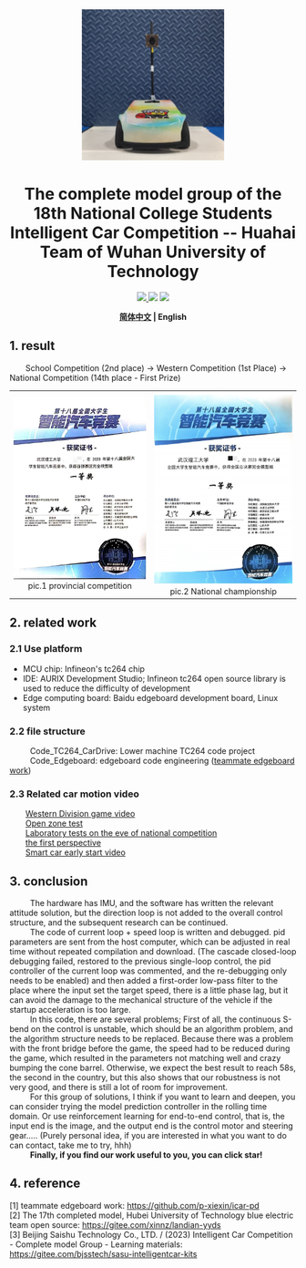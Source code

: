 <div align=center>
	<img src="Readme_img/Body_photo.png"/>
	<h1>The complete model group of the 18th National College Students Intelligent Car Competition -- Huahai Team of Wuhan University of Technology</h1>
	<p>
		<a href="https://github.com/coollingomg/The-18th-Smart-Car-Competition-complete-model-group">
			<img src="https://img.shields.io/github/stars/coollingomg/The-18th-Smart-Car-Competition-complete-model-group"/>
		</a>
		<img src="https://img.shields.io/github/forks/coollingomg/The-18th-Smart-Car-Competition-complete-model-group"/>
		<img src="https://img.shields.io/badge/License-GPL3.0-red"/>
	</p>
	<p>
		<b><a href="README.md">简体中文</a> | English</b>
	</p>
</div>

## 1. result
&emsp;&emsp;School Competition (2nd place) -> Western Competition (1st Place) -> National Competition (14th place - First Prize)
<table>
    <tr>
        <td ><center><img src="Readme_img/Provincial_certificate.jpg"width=600 >pic.1  provincial competition </center></td>
        <td ><center><img src="Readme_img/National_certificate.jpg" width=585  >pic.2  National championship</center></td>
    </tr>
</table>

## 2. related work
### 2.1 Use platform
- MCU chip: Infineon's tc264 chip
- IDE: AURIX Development Studio; Infineon tc264 open source library is used to reduce the difficulty of development
- Edge computing board: Baidu edgeboard development board, Linux system

### 2.2 file structure
&emsp; &emsp; Code_TC264_CarDrive: Lower machine TC264 code project <br>
&emsp; &emsp; Code_Edgeboard: edgeboard code engineering ([teammate edgeboard work](https://github.com/p-xiexin/icar-pd))

### 2.3 Related car motion video
&emsp;&emsp;[Western Division game video](https://www.bilibili.com/video/BV1c14y1R7UY/?spm_id_from=333.999.0.0&vd_source=9805319fbcc667bd39b66994068b0d17)<br>
&emsp;&emsp;[Open zone test](https://www.bilibili.com/video/BV1Zp4y1V79A/?spm_id_from=333.999.0.0&vd_source=9805319fbcc667bd39b66994068b0d17)<br>
&emsp;&emsp;[Laboratory tests on the eve of national competition](https://www.bilibili.com/video/BV1LF411y7X6/?spm_id_from=333.999.0.0&vd_source=9805319fbcc667bd39b66994068b0d17)<br>
&emsp;&emsp;[the first perspective](https://www.bilibili.com/video/BV1ep421R7LV/?spm_id_from=333.999.0.0&vd_source=9805319fbcc667bd39b66994068b0d17)<br>
&emsp;&emsp;[Smart car early start video](https://www.bilibili.com/video/BV1DC41147Wu/?spm_id_from=333.999.0.0&vd_source=9805319fbcc667bd39b66994068b0d17)<br>

## 3. conclusion
&emsp; &emsp; The hardware has IMU, and the software has written the relevant attitude solution, but the direction loop is not added to the overall control structure, and the subsequent research can be continued. <br>
&emsp; &emsp; The code of current loop + speed loop is written and debugged. pid parameters are sent from the host computer, which can be adjusted in real time without repeated compilation and download. (The cascade closed-loop debugging failed, restored to the previous single-loop control, the pid controller of the current loop was commented, and the re-debugging only needs to be enabled) and then added a first-order low-pass filter to the place where the input set the target speed, there is a little phase lag, but it can avoid the damage to the mechanical structure of the vehicle if the startup acceleration is too large. <br>
&emsp; &emsp; In this code, there are several problems; First of all, the continuous S-bend on the control is unstable, which should be an algorithm problem, and the algorithm structure needs to be replaced. Because there was a problem with the front bridge before the game, the speed had to be reduced during the game, which resulted in the parameters not matching well and crazy bumping the cone barrel. Otherwise, we expect the best result to reach 58s, the second in the country, but this also shows that our robustness is not very good, and there is still a lot of room for improvement. <br>
&emsp; &emsp; For this group of solutions, I think if you want to learn and deepen, you can consider trying the model prediction controller in the rolling time domain. Or use reinforcement learning for end-to-end control, that is, the input end is the image, and the output end is the control motor and steering gear..... (Purely personal idea, if you are interested in what you want to do can contact, take me to try, hhh) <br>
&emsp; &emsp; **Finally, if you find our work useful to you, you can click star!**<br>

## 4. reference
[1] teammate edgeboard work: https://github.com/p-xiexin/icar-pd<br>
[2] The 17th completed model, Hubei University of Technology blue electric team open source: https://gitee.com/xinnz/landian-yyds<br>
[3] Beijing Saishu Technology Co., LTD. / (2023) Intelligent Car Competition - Complete model Group - Learning materials: https://gitee.com/bjsstech/sasu-intelligentcar-kits
